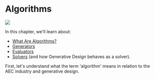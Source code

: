 # Algorithms

![](../../.gitbook/assets/algorithm.png)

In this chapter, we'll learn about:

* [What Are Algorithms?](02-01-01_what-are-algorithms.md)
* [Generators](02-01-02_generators.md)
* [Evaluators](02-01-03_evaluators.md)
* [Solvers](02-01-04_solvers.md) \(and how Generative Design behaves as a solver\).

First, let's understand what the term 'algorithm' means in relation to the AEC industry and generative design.

